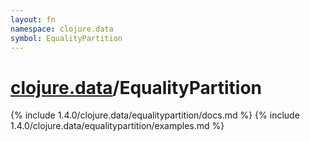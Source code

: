 ```yaml
---
layout: fn
namespace: clojure.data
symbol: EqualityPartition
---
```


# [clojure.data](../)/EqualityPartition

{% include 1.4.0/clojure.data/equalitypartition/docs.md %}
{% include 1.4.0/clojure.data/equalitypartition/examples.md %}

